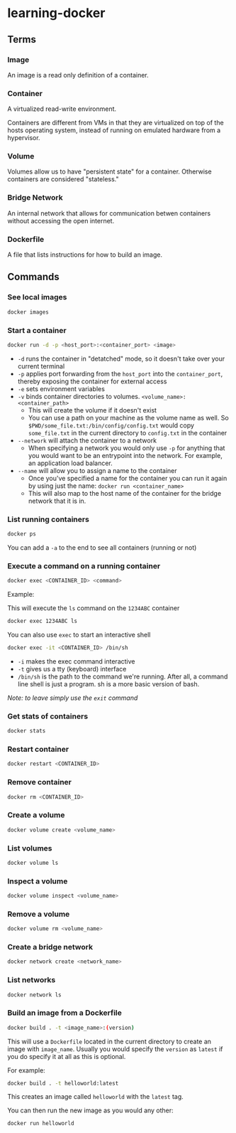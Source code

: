 # learning-docker

## Terms

### Image

An image is a read only definition of a container.

### Container

A virtualized read-write environment.

Containers are different from VMs in that they are virtualized on top of the hosts operating system,
instead of running on emulated hardware from a hypervisor.

### Volume

Volumes allow us to have "persistent state" for a container. Otherwise containers are considered "stateless."

### Bridge Network

An internal network that allows for communication betwen containers without accessing the open internet.

### Dockerfile

A file that lists instructions for how to build an image.

## Commands

### See local images

```bash
docker images
```

### Start a container

```bash
docker run -d -p <host_port>:<container_port> <image>
```

- `-d` runs the container in "detatched" mode, so it doesn't take over your current terminal
- `-p` applies port forwarding from the `host_port` into the `container_port`, thereby exposing the container for external access
- `-e` sets environment variables
- `-v` binds container directories to volumes. `<volume_name>:<container_path>`
    - This will create the volume if it doesn't exist
    - You can use a path on your machine as the volume name as well. So `$PWD/some_file.txt:/bin/config/config.txt` would copy `some_file.txt` in the current directory to `config.txt` in the container
- `--network` will attach the container to a network
    - When specifying a network you would only use `-p` for anything that you would want to be an entrypoint into the network. For example, an application load balancer.
- `--name` will allow you to assign a name to the container
    - Once you've specified a name for the container you can run it again by using just the name: `docker run <container_name>`
    - This will also map to the host name of the container for the bridge network that it is in.

### List running containers

```bash
docker ps
```

You can add a `-a` to the end to see all containers (running or not)

### Execute a command on a running container

```bash
docker exec <CONTAINER_ID> <command>
```

Example:

This will execute the `ls` command on the `1234ABC` container

```bash
docker exec 1234ABC ls
```

You can also use `exec` to start an interactive shell

```bash
docker exec -it <CONTAINER_ID> /bin/sh
```

- `-i` makes the exec command interactive
- `-t` gives us a tty (keyboard) interface
- `/bin/sh` is the path to the command we're running. After all, a command line shell is just a program. sh is a more basic version of bash.

_Note: to leave simply use the `exit` command_  

### Get stats of containers

```bash
docker stats
```

### Restart container

```bash
docker restart <CONTAINER_ID>
```

### Remove container

```bash
docker rm <CONTAINER_ID>
```

### Create a volume

```bash
docker volume create <volume_name>
```

### List volumes

```bash
docker volume ls
```

### Inspect a volume

```bash
docker volume inspect <volume_name>
```

### Remove a volume

```bash
docker volume rm <volume_name>
```

### Create a bridge network

```bash
docker network create <network_name>
```

### List networks

```bash
docker network ls
```

### Build an image from a Dockerfile
 
```bash
docker build . -t <image_name>:(version)
```

This will use a `Dockerfile` located in the current directory to create an image with `image_name`. Usually you would specify the `version` as `latest` if you do specify it at all as this is optional.

For example:

```bash
docker build . -t helloworld:latest
```

This creates an image called `helloworld` with the `latest` tag.

You can then run the new image as you would any other:

```bash
docker run helloworld
```


